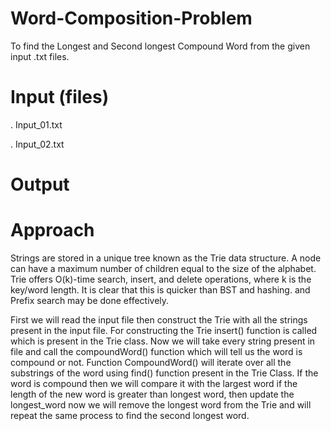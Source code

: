 # Word-Composition-Problem
To find the Longest and Second longest Compound Word from the given input .txt files.
# Input (files)
. Input_01.txt 

. Input_02.txt
# Output

# Approach
Strings are stored in a unique tree known as the Trie data structure. A node can have a maximum number of children equal to the size of the alphabet. Trie offers O(k)-time search, insert, and delete operations, where k is the key/word length. It is clear that this is quicker than BST and hashing. and Prefix search may be done effectively.

First we will read the input file then construct the Trie with all the strings present in the input file. For constructing the Trie insert() function is called which is present in the Trie class. 
Now we will take every string present in file and call the compoundWord() function which will tell us the word is compound or not. Function CompoundWord() will iterate over all the substrings of the word using find() function present in the Trie Class. 
If the word is compound then we will compare it with the largest word if the length of the new word is greater than longest word, then update the longest_word
now we will remove the longest word from the Trie and will repeat the same process to find the second longest word.





